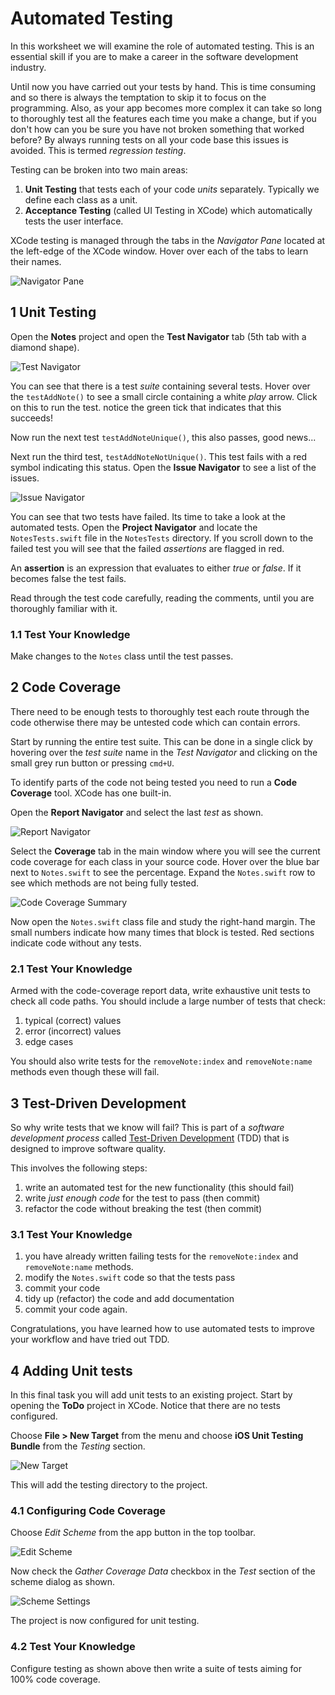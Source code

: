 # Automated Testing

In this worksheet we will examine the role of automated testing. This is an essential skill if you are to make a career in the software development industry.

Until now you have carried out your tests by hand. This is time consuming and so there is always the temptation to skip it to focus on the programming. Also, as your app becomes more complex it can take so long to thoroughly test all the features each time you make a change, but if you don't how can you be sure you have not broken something that worked before? By always running tests on all your code base this issues is avoided. This is termed _regression testing_.

Testing can be broken into two main areas:

1. **Unit Testing** that tests each of your code _units_ separately. Typically we define each class as a unit.
2. **Acceptance Testing** (called UI Testing in XCode) which automatically tests the user interface.

XCode testing is managed through the tabs in the _Navigator Pane_ located at the left-edge of the XCode window. Hover over each of the tabs to learn their names.

![Navigator Pane](images/navigator_pane.png "Navigator Pane")
## 1 Unit Testing
Open the **Notes** project and open the **Test Navigator** tab (5th tab with a diamond shape).

![Test Navigator](images/test_navigator.png "Test Navigator")

You can see that there is a test _suite_ containing several tests.
Hover over the `testAddNote()` to see a small circle containing a white _play_ arrow. Click on this to run the test. notice the green tick that indicates that this succeeds!

Now run the next test `testAddNoteUnique()`, this also passes, good news...

Next run the third test, `testAddNoteNotUnique()`. This test fails with a red symbol indicating this status. Open the **Issue Navigator** to see a list of the issues.

![Issue Navigator](images/issue_navigator.png "Issue Navigator")

You can see that two tests have failed. Its time to take a look at the automated tests. Open the **Project Navigator** and locate the `NotesTests.swift` file in the `NotesTests` directory. If you scroll down to the failed test you will see that the failed _assertions_ are flagged in red.

An **assertion** is an expression that evaluates to either _true_ or _false_. If it becomes false the test fails.

Read through the test code carefully, reading the comments, until you are thoroughly familiar with it.

### 1.1 Test Your Knowledge

Make changes to the `Notes` class until the test passes.

## 2 Code Coverage

There need to be enough tests to thoroughly test each route through the code otherwise there may be untested code which can contain errors.

Start by running the entire test suite. This can be done in a single click by hovering over the _test suite_ name in the _Test Navigator_ and clicking on the small grey run button or pressing `cmd+U`.

To identify parts of the code not being tested you need to run a **Code Coverage** tool. XCode has one built-in.

Open the **Report Navigator** and select the last _test_ as shown.

![Report Navigator](images/report_navigator.png "Report Navigator")

Select the **Coverage** tab in the main window where you will see the current code coverage for each class in your source code. Hover over the blue bar next to `Notes.swift` to see the percentage. Expand the `Notes.swift` row to see which methods are not being fully tested.

![Code Coverage Summary](images/code_coverage_summary.png "Code Coverage Summary")

Now open the `Notes.swift` class file and study the right-hand margin. The small numbers indicate how many times that block is tested. Red sections indicate code without any tests.

### 2.1 Test Your Knowledge

Armed with the code-coverage report data, write exhaustive unit tests to check all code paths. You should include a large number of tests that check:

1. typical (correct) values
2. error (incorrect) values
3. edge cases

You should also write tests for the `removeNote:index` and `removeNote:name` methods even though these will fail.

## 3 Test-Driven Development

So why write tests that we know will fail? This is part of a _software development process_ called [Test-Driven Development](https://en.wikipedia.org/wiki/Test-driven_development) (TDD) that is designed to improve software quality.

This involves the following steps:

1. write an automated test for the new functionality (this should fail)
2. write _just enough code_ for the test to pass (then commit)
3. refactor the code without breaking the test (then commit)

### 3.1 Test Your Knowledge

1. you have already written failing tests for the `removeNote:index` and `removeNote:name` methods.
2. modify the `Notes.swift` code so that the tests pass
3. commit your code
4. tidy up (refactor) the code and add documentation
5. commit your code again.

Congratulations, you have learned how to use automated tests to improve your workflow and have tried out TDD.

## 4 Adding Unit tests

In this final task you will add unit tests to an existing project. Start by opening the **ToDo** project in XCode. Notice that there are no tests configured.

Choose **File > New Target** from the menu and choose **iOS Unit Testing Bundle** from the _Testing_ section.

![New Target](images/new_target.png "New Target")

This will add the testing directory to the project.

### 4.1 Configuring Code Coverage

Choose _Edit Scheme_ from the app button in the top toolbar.

![Edit Scheme](images/edit_scheme.png "Edit Scheme")

Now check the _Gather Coverage Data_ checkbox in the _Test_ section of the scheme dialog as shown.

![Scheme Settings](images/scheme_settings.png "Scheme Settings")

The project is now configured for unit testing.

### 4.2 Test Your Knowledge

Configure testing as shown above then write a suite of tests aiming for 100% code coverage.
